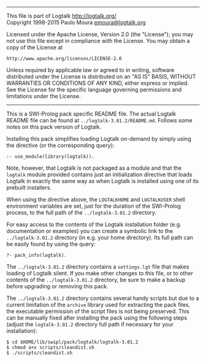 ________________________________________________________________________

This file is part of Logtalk <http://logtalk.org/>  
Copyright 1998-2015 Paulo Moura <pmoura@logtalk.org>

Licensed under the Apache License, Version 2.0 (the "License");
you may not use this file except in compliance with the License.
You may obtain a copy of the License at

    http://www.apache.org/licenses/LICENSE-2.0

Unless required by applicable law or agreed to in writing, software
distributed under the License is distributed on an "AS IS" BASIS,
WITHOUT WARRANTIES OR CONDITIONS OF ANY KIND, either express or implied.
See the License for the specific language governing permissions and
limitations under the License.
________________________________________________________________________


This is a SWI-Prolog pack specific README file. The actual Logtalk
README file can be found at `../logtalk-3.01.2/README.md`. Follows
some notes on this pack version of Logtalk.

Installing this pack simplifies loading Logtalk on-demand by simply
using the directive (or the corresponding query):

	:- use_module(library(logtalk)).

Note, however, that Logtalk is not packaged as a module and that the
`logtalk` module provided contains just an initialization directive
that loads Logtalk in exactly the same way as when Logtalk is installed
using one of its prebuilt installers.

When using the directive above, the `LOGTALKHOME` and `LOGTALKUSER`
shell environment variables are set, just for the duration of the
SWI-Prolog process, to the full path of the `../logtalk-3.01.2`
directory.

For easy access to the contents of the Logtalk installation folder
(e.g. documentation or examples) you can create a symbolic link to the
`../logtalk-3.01.2` directory (in e.g. your home directory). Its full
path can be easily found by using the query:

	?- pack_info(logtalk).

The `../logtalk-3.01.2` directory contains a `settings.lgt` file that
makes loading of Logtalk silent. If you make other changes to this file,
or to other contents of the `../logtalk-3.01.2` directory, be sure to
make a backup before upgrading or removing this pack.

The `../logtalk-3.01.2` directory contains several handy scripts but due
to a current limitation of the `archive` library used for extracting the
pack files, the executable permission of the script files is not being
preserved. This can be manually fixed after installing the pack using
the following steps (adjust the `logtalk-3.01.2` directory full path if
necessary for your installation):

	$ cd $HOME/lib/swipl/pack/logtalk/logtalk-3.01.2
	$ chmod a+x scripts/cleandist.sh
	$ ./scripts/cleandist.sh
